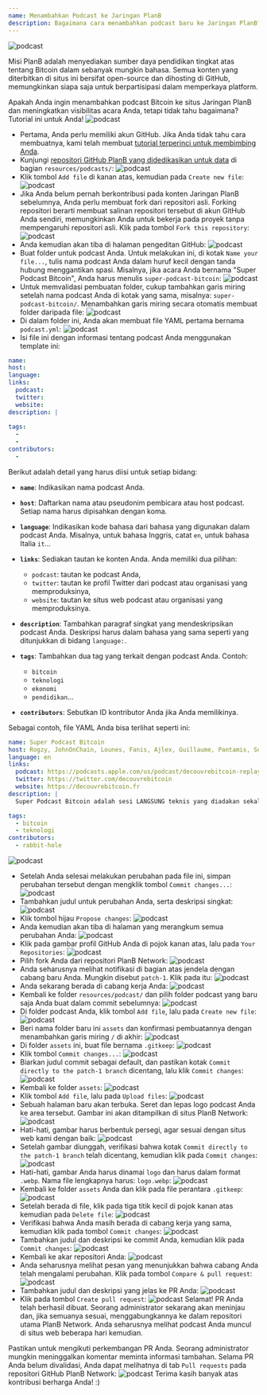 ```yaml
---
name: Menambahkan Podcast ke Jaringan PlanB
description: Bagaimana cara menambahkan podcast baru ke Jaringan PlanB?
---
```

![podcast](assets/cover.webp)

Misi PlanB adalah menyediakan sumber daya pendidikan tingkat atas tentang Bitcoin dalam sebanyak mungkin bahasa. Semua konten yang diterbitkan di situs ini bersifat open-source dan dihosting di GitHub, memungkinkan siapa saja untuk berpartisipasi dalam memperkaya platform.

Apakah Anda ingin menambahkan podcast Bitcoin ke situs Jaringan PlanB dan meningkatkan visibilitas acara Anda, tetapi tidak tahu bagaimana? Tutorial ini untuk Anda!
![podcast](assets/01.webp)
- Pertama, Anda perlu memiliki akun GitHub. Jika Anda tidak tahu cara membuatnya, kami telah membuat [tutorial terperinci untuk membimbing Anda](https://planb.network/tutorials/contribution/others/create-github-account-a75fc39d-f0d0-44dc-9cd5-cd94aee0c07c).
- Kunjungi [repositori GitHub PlanB yang didedikasikan untuk data](https://github.com/PlanB-Network/bitcoin-educational-content/tree/dev/resources/podcasts) di bagian `resources/podcasts/`:
![podcast](assets/02.webp)
- Klik tombol `Add file` di kanan atas, kemudian pada `Create new file`:
![podcast](assets/03.webp)
- Jika Anda belum pernah berkontribusi pada konten Jaringan PlanB sebelumnya, Anda perlu membuat fork dari repositori asli. Forking repositori berarti membuat salinan repositori tersebut di akun GitHub Anda sendiri, memungkinkan Anda untuk bekerja pada proyek tanpa mempengaruhi repositori asli. Klik pada tombol `Fork this repository`:
![podcast](assets/04.webp)
- Anda kemudian akan tiba di halaman pengeditan GitHub:
![podcast](assets/05.webp)
- Buat folder untuk podcast Anda. Untuk melakukan ini, di kotak `Name your file...`, tulis nama podcast Anda dalam huruf kecil dengan tanda hubung menggantikan spasi. Misalnya, jika acara Anda bernama "Super Podcast Bitcoin", Anda harus menulis `super-podcast-bitcoin`:
![podcast](assets/06.webp)
- Untuk memvalidasi pembuatan folder, cukup tambahkan garis miring setelah nama podcast Anda di kotak yang sama, misalnya: `super-podcast-bitcoin/`. Menambahkan garis miring secara otomatis membuat folder daripada file:
![podcast](assets/07.webp)
- Di dalam folder ini, Anda akan membuat file YAML pertama bernama `podcast.yml`:
![podcast](assets/08.webp)
- Isi file ini dengan informasi tentang podcast Anda menggunakan template ini:

```yaml
name: 
host: 
language: 
links:
  podcast: 
  twitter: 
  website: 
description: |
  
tags:
  - 
  - 
contributors:
  - 
```

Berikut adalah detail yang harus diisi untuk setiap bidang:

- **`name`**: Indikasikan nama podcast Anda.
- **`host`**: Daftarkan nama atau pseudonim pembicara atau host podcast. Setiap nama harus dipisahkan dengan koma.
- **`language`**: Indikasikan kode bahasa dari bahasa yang digunakan dalam podcast Anda. Misalnya, untuk bahasa Inggris, catat `en`, untuk bahasa Italia `it`...

- **`links`**: Sediakan tautan ke konten Anda. Anda memiliki dua pilihan:
	- `podcast`: tautan ke podcast Anda,
	- `twitter`: tautan ke profil Twitter dari podcast atau organisasi yang memproduksinya,
	- `website`: tautan ke situs web podcast atau organisasi yang memproduksinya.
- **`description`**: Tambahkan paragraf singkat yang mendeskripsikan podcast Anda. Deskripsi harus dalam bahasa yang sama seperti yang ditunjukkan di bidang `language:`.
- **`tags`**: Tambahkan dua tag yang terkait dengan podcast Anda. Contoh:
    - `bitcoin`
    - `teknologi`
    - `ekonomi`
    - `pendidikan`...

- **`contributors`**: Sebutkan ID kontributor Anda jika Anda memilikinya.

Sebagai contoh, file YAML Anda bisa terlihat seperti ini:

```yaml
name: Super Podcast Bitcoin
host: Rogzy, JohnOnChain, Lounes, Fanis, Ajlex, Guillaume, Pantamis, Sosthene, Loic
language: en
links:
  podcast: https://podcasts.apple.com/us/podcast/decouvrebitcoin-replay/id1693844092
  twitter: https://twitter.com/decouvrebitcoin
  website: https://decouvrebitcoin.fr
description: |
  Super Podcast Bitcoin adalah sesi LANGSUNG teknis yang diadakan sekali seminggu di Twitter untuk mendalami protokol Bitcoin, solusi layer dua, dan semua hal yang mengejutkan. Host kami Lounes, Pantamis, Loïc, dan Sosthene akan menjawab pertanyaan Anda dan menawarkan acara paling teknis tentang Bitcoin di dunia.

tags:
  - bitcoin
  - teknologi
contributors:
  - rabbit-hole
```

![podcast](assets/09.webp)

- Setelah Anda selesai melakukan perubahan pada file ini, simpan perubahan tersebut dengan mengklik tombol `Commit changes...`:
![podcast](assets/10.webp)
- Tambahkan judul untuk perubahan Anda, serta deskripsi singkat:
![podcast](assets/11.webp)
- Klik tombol hijau `Propose changes`:
![podcast](assets/12.webp)
- Anda kemudian akan tiba di halaman yang merangkum semua perubahan Anda:
![podcast](assets/13.webp)
- Klik pada gambar profil GitHub Anda di pojok kanan atas, lalu pada `Your Repositories`:
![podcast](assets/14.webp)
- Pilih fork Anda dari repositori PlanB Network:
![podcast](assets/15.webp)
- Anda seharusnya melihat notifikasi di bagian atas jendela dengan cabang baru Anda. Mungkin disebut `patch-1`. Klik pada itu:
![podcast](assets/16.webp)
- Anda sekarang berada di cabang kerja Anda:
![podcast](assets/17.webp)
- Kembali ke folder `resources/podcast/` dan pilih folder podcast yang baru saja Anda buat dalam commit sebelumnya: ![podcast](assets/18.webp)
- Di folder podcast Anda, klik tombol `Add file`, lalu pada `Create new file`:
![podcast](assets/19.webp)
- Beri nama folder baru ini `assets` dan konfirmasi pembuatannya dengan menambahkan garis miring `/` di akhir:
![podcast](assets/20.webp)
- Di folder `assets` ini, buat file bernama `.gitkeep`:
![podcast](assets/21.webp)
- Klik tombol `Commit changes...`:
![podcast](assets/22.webp)
- Biarkan judul commit sebagai default, dan pastikan kotak `Commit directly to the patch-1 branch` dicentang, lalu klik `Commit changes`:
![podcast](assets/23.webp)
- Kembali ke folder `assets`:
![podcast](assets/24.webp)
- Klik tombol `Add file`, lalu pada `Upload files`:
![podcast](assets/25.webp)
- Sebuah halaman baru akan terbuka. Seret dan lepas logo podcast Anda ke area tersebut. Gambar ini akan ditampilkan di situs PlanB Network: ![podcast](assets/26.webp)
- Hati-hati, gambar harus berbentuk persegi, agar sesuai dengan situs web kami dengan baik: ![podcast](assets/27.webp)
- Setelah gambar diunggah, verifikasi bahwa kotak `Commit directly to the patch-1 branch` telah dicentang, kemudian klik pada `Commit changes`: ![podcast](assets/28.webp)
- Hati-hati, gambar Anda harus dinamai `logo` dan harus dalam format `.webp`. Nama file lengkapnya harus: `logo.webp`: ![podcast](assets/29.webp)
- Kembali ke folder `assets` Anda dan klik pada file perantara `.gitkeep`: ![podcast](assets/30.webp)
- Setelah berada di file, klik pada tiga titik kecil di pojok kanan atas kemudian pada `Delete file`: ![podcast](assets/31.webp)
- Verifikasi bahwa Anda masih berada di cabang kerja yang sama, kemudian klik pada tombol `Commit changes`: ![podcast](assets/32.webp)
- Tambahkan judul dan deskripsi ke commit Anda, kemudian klik pada `Commit changes`: ![podcast](assets/33.webp)
- Kembali ke akar repositori Anda: ![podcast](assets/34.webp)
- Anda seharusnya melihat pesan yang menunjukkan bahwa cabang Anda telah mengalami perubahan. Klik pada tombol `Compare & pull request`: ![podcast](assets/35.webp)
- Tambahkan judul dan deskripsi yang jelas ke PR Anda: ![podcast](assets/36.webp)
- Klik pada tombol `Create pull request`: ![podcast](assets/37.webp)
Selamat! PR Anda telah berhasil dibuat. Seorang administrator sekarang akan meninjau dan, jika semuanya sesuai, menggabungkannya ke dalam repositori utama PlanB Network. Anda seharusnya melihat podcast Anda muncul di situs web beberapa hari kemudian.

Pastikan untuk mengikuti perkembangan PR Anda. Seorang administrator mungkin meninggalkan komentar meminta informasi tambahan. Selama PR Anda belum divalidasi, Anda dapat melihatnya di tab `Pull requests` pada repositori GitHub PlanB Network: ![podcast](assets/38.webp)
Terima kasih banyak atas kontribusi berharga Anda! :)
